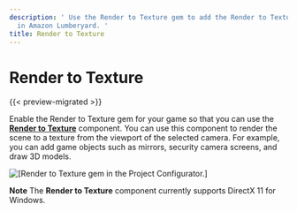 ```yaml
---
description: ' Use the Render to Texture gem to add the Render to Texture component
  in Amazon Lumberyard. '
title: Render to Texture
---
```

# Render to Texture

{{< preview-migrated >}}

Enable the Render to Texture gem for your game so that you can use the **[Render to Texture](/docs/userguide/components/render-to-texture.md)** component\. You can use this component to render the scene to a texture from the viewport of the selected camera\. For example, you can add game objects such as mirrors, security camera screens, and draw 3D models\.

![\[Render to Texture gem in the Project Configurator.\]](/images/userguide/shared/gem-render-to-texture.png)

**Note**
The **Render to Texture** component currently supports DirectX 11 for Windows\.
